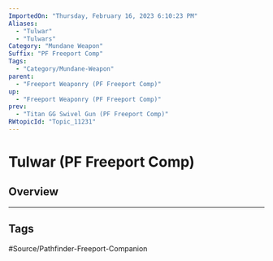```yaml
---
ImportedOn: "Thursday, February 16, 2023 6:10:23 PM"
Aliases:
  - "Tulwar"
  - "Tulwars"
Category: "Mundane Weapon"
Suffix: "PF Freeport Comp"
Tags:
  - "Category/Mundane-Weapon"
parent:
  - "Freeport Weaponry (PF Freeport Comp)"
up:
  - "Freeport Weaponry (PF Freeport Comp)"
prev:
  - "Titan GG Swivel Gun (PF Freeport Comp)"
RWtopicId: "Topic_11231"
---
```

# Tulwar (PF Freeport Comp)
## Overview

---
## Tags
#Source/Pathfinder-Freeport-Companion

